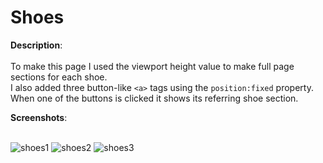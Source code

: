 # Shoes

**Description**:<br><br>
To make this page I used the viewport height value to make full page sections for each shoe. <br>
I also added three button-like ```<a>``` tags using the ```position:fixed``` property.<br>
When one of the buttons is clicked it shows its referring shoe section.<br>

**Screenshots**: <br><br>

![shoes1](https://user-images.githubusercontent.com/85038274/151667466-5df9b253-cf78-44e4-b118-caad7b0890c0.PNG)
![shoes2](https://user-images.githubusercontent.com/85038274/151667470-4f5ab802-5f16-4eaa-9ebe-4cb9d06c1347.PNG)
![shoes3](https://user-images.githubusercontent.com/85038274/151667472-26c0c7f9-2ad9-4880-80ef-387683c2319c.PNG)
